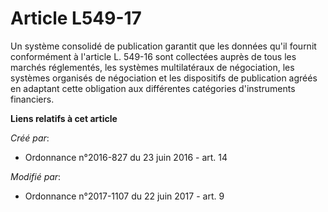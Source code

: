 # Article L549-17

Un système consolidé de publication garantit que les données qu'il fournit conformément à l'article L. 549-16 sont collectées
auprès de tous les marchés réglementés, les systèmes multilatéraux de négociation, les systèmes organisés de négociation et
les dispositifs de publication agréés en adaptant cette obligation aux différentes catégories d'instruments financiers.

**Liens relatifs à cet article**

_Créé par_:

  - Ordonnance n°2016-827 du 23 juin 2016 - art. 14

_Modifié par_:

  - Ordonnance n°2017-1107 du 22 juin 2017 - art. 9
